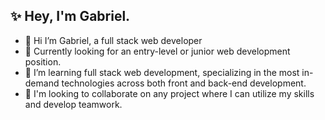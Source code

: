 ## ✨ Hey, I'm Gabriel.
- 👋 Hi I’m Gabriel, a full stack web developer
- 👀 Currently looking for an entry-level or junior web development position.
- 🌱 I’m learning full stack web development, specializing in the most in-demand technologies across both front and back-end development. 
- 💞️ I'm looking to collaborate on any project where I can utilize my skills and develop teamwork.

<!---
gabrielmoisesa/gabrielmoisesa is a ✨ special ✨ repository because its `README.md` (this file) appears on your GitHub profile.
You can click the Preview link to take a look at your changes.
--->
